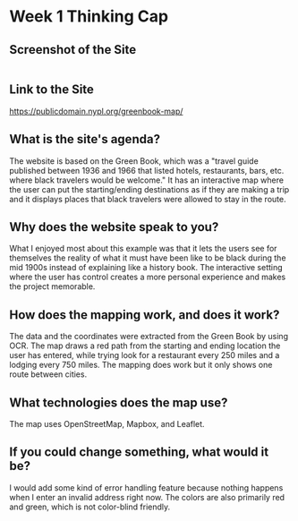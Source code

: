 # Week 1 Thinking Cap

## Screenshot of the Site
![]()

## Link to the Site
https://publicdomain.nypl.org/greenbook-map/

## What is the site's agenda?
The website is based on the Green Book, which was a "travel guide published between 1936 and 1966 that listed hotels, restaurants, bars, etc. where black travelers would be welcome." It has an interactive map where the user can put the starting/ending destinations as if they are making a trip and it displays places that black travelers were allowed to stay in the route. 

## Why does the website speak to you? 
What I enjoyed most about this example was that it lets the users see for themselves the reality of what it must have been like to be black during the mid 1900s instead of explaining like a history book. The interactive setting where the user has control creates a more personal experience and makes the project memorable. 

## How does the mapping work, and does it work?
The data and the coordinates were extracted from the Green Book by using OCR. The map draws a red path from the starting and ending location the user has entered, while trying look for a restaurant every 250 miles and a lodging every 750 miles. The mapping does work but it only shows one route between cities. 

## What technologies does the map use?
The map uses OpenStreetMap, Mapbox, and Leaflet.

## If you could change something, what would it be?
I would add some kind of error handling feature because nothing happens when I enter an invalid address right now. The colors are also primarily red and green, which is not color-blind friendly. 


